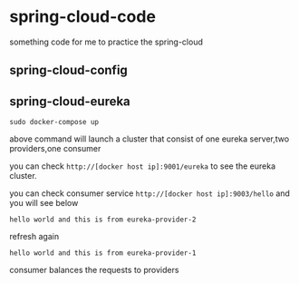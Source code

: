 # spring-cloud-code

something code for me to practice the spring-cloud

## spring-cloud-config

## spring-cloud-eureka

    sudo docker-compose up
    
above command will launch a cluster that consist of one eureka server,two providers,one consumer

you can check `http://[docker host ip]:9001/eureka` to see the eureka cluster.

you can check consumer service `http://[docker host ip]:9003/hello` and you will see below

    hello world and this is from eureka-provider-2
    
refresh again

    hello world and this is from eureka-provider-1
    
consumer balances the requests to providers
